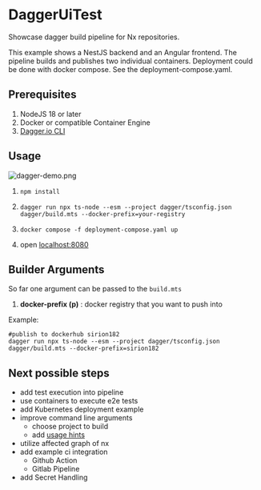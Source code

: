 # DaggerUiTest

Showcase dagger build pipeline for Nx repositories.

This example shows a NestJS backend and an Angular frontend. The pipeline builds and publishes two individual
containers. Deployment could be done with docker compose. See the deployment-compose.yaml.

## Prerequisites

1. NodeJS 18 or later
2. Docker or compatible Container Engine
3. [Dagger.io CLI](https://docs.dagger.io/cli/465058/install)

## Usage

![dagger-demo.png](dagger-demo.gif)

1. ```shell
   npm install
   ```
2. ```shell
   dagger run npx ts-node --esm --project dagger/tsconfig.json dagger/build.mts --docker-prefix=your-registry
   ```
3. ```shell
   docker compose -f deployment-compose.yaml up
   ```
4. open [localhost:8080](http://localhost:8080)

## Builder Arguments

So far one argument can be passed to the `build.mts`

1. **docker-prefix (p)** : docker registry that you want to push into

Example:
```shell
#publish to dockerhub sirion182
dagger run npx ts-node --esm --project dagger/tsconfig.json dagger/build.mts --docker-prefix=sirion182
```

## Next possible steps

- add test execution into pipeline
- use containers to execute e2e tests
- add Kubernetes deployment example
- improve command line arguments
  - choose project to build
  - add [usage hints](https://www.npmjs.com/package/ts-command-line-args#user-content-usage-guide) 
- utilize affected graph of nx
- add example ci integration 
  - Github Action
  - Gitlab Pipeline
- add Secret Handling

